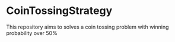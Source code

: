 # CoinTossingStrategy
This repository aims to solves a coin tossing problem with winning probability over 50%
